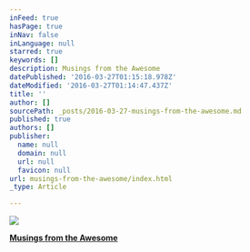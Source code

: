 ```yaml
---
inFeed: true
hasPage: true
inNav: false
inLanguage: null
starred: true
keywords: []
description: Musings from the Awesome
datePublished: '2016-03-27T01:15:18.978Z'
dateModified: '2016-03-27T01:14:47.437Z'
title: ''
author: []
sourcePath: _posts/2016-03-27-musings-from-the-awesome.md
published: true
authors: []
publisher:
  name: null
  domain: null
  url: null
  favicon: null
url: musings-from-the-awesome/index.html
_type: Article

---
```

![](https://the-grid-user-content.s3-us-west-2.amazonaws.com/b2364f01-afdd-4af0-a4b6-284a03a05677.jpg)

[**Musings from the Awesome**][0]

[0]: null